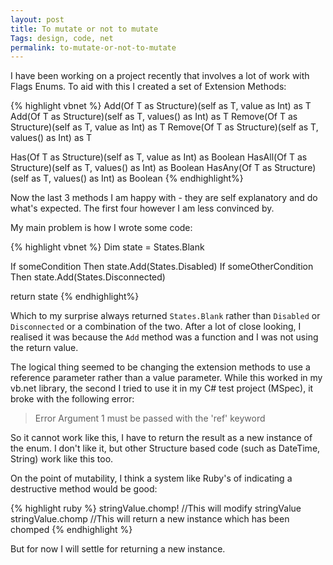 ```yaml
---
layout: post
title: To mutate or not to mutate
Tags: design, code, net
permalink: to-mutate-or-not-to-mutate
---
```


I have been working on a project recently that involves a lot of work with Flags Enums.  To aid with this I created a set of Extension Methods:

{% highlight vbnet %}
Add(Of T as Structure)(self as T, value as Int) as T
Add(Of T as Structure)(self as T, values() as Int) as T
Remove(Of T as Structure)(self as T, value as Int) as T
Remove(Of T as Structure)(self as T, values() as Int) as T

Has(Of T as Structure)(self as T, value as Int) as Boolean
HasAll(Of T as Structure)(self as T, values() as Int) as Boolean
HasAny(Of T as Structure)(self as T, values() as Int) as Boolean
{% endhighlight%}

Now the last 3 methods I am happy with - they are self explanatory and do what's expected.  The first four however I am less convinced by.

My main problem is how I wrote some code:

{% highlight vbnet %}
Dim state = States.Blank

If someCondition Then state.Add(States.Disabled)
If someOtherCondition Then state.Add(States.Disconnected)

return state
{% endhighlight%}

Which to my surprise always returned `States.Blank` rather than `Disabled` or `Disconnected` or a combination of the two.  After a lot of close looking, I realised it was because the `Add` method was a function and I was not using the return value.

The logical thing seemed to be changing the extension methods to use a reference parameter rather than a value parameter.  While this worked in my vb.net library, the second I tried to use it in my C# test project (MSpec), it broke with the following error:

>Error	Argument 1 must be passed with the 'ref' keyword

So it cannot work like this, I have to return the result as a new instance of the enum.  I don't like it, but other Structure based code (such as DateTime, String) work like this too.

On the point of mutability, I think a system like Ruby's of indicating a destructive method would be good:

{% highlight ruby %}
stringValue.chomp!		//This will modify stringValue
stringValue.chomp		//This will return a new instance which has been chomped
{% endhighlight %}

But for now I will settle for returning a new instance.
